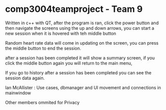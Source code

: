 # comp3004teamproject - Team 9

Written in c++ with QT, after the program is ran, click the power button and then navigate the screens using the up and down arrows, you can start a new session when it is hovered with teh middle button

Random heart rate data will come in updating on the screen, you can press the middle button to end the session.

after a session has been completed it will show a summary screen, if you click the middle button again you will return to the main menu,

If you go to history after a session has been completed you can see the session data again.


Ian McAllister : Use cases, dbmanager and UI movement and connections in mainwindow

Other members ommited for Privacy
